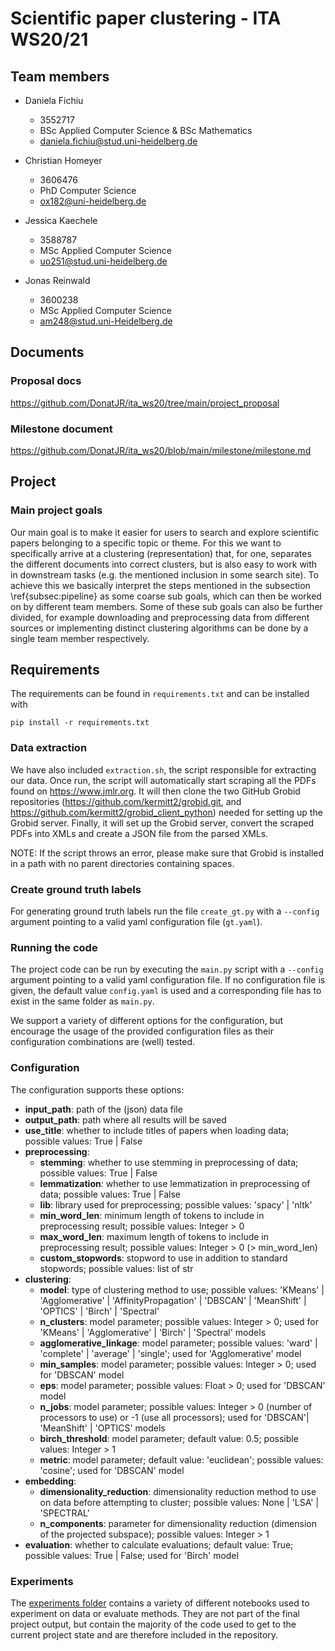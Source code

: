 # Scientific paper clustering - ITA WS20/21

## Team members

* Daniela Fichiu
  * 3552717
  * BSc Applied Computer Science & BSc Mathematics
  * daniela.fichiu@stud.uni-heidelberg.de

* Christian Homeyer
  * 3606476
  * PhD Computer Science
  * ox182@uni-heidelberg.de

* Jessica Kaechele
  * 3588787
  * MSc Applied Computer Science
  * uo251@stud.uni-heidelberg.de

* Jonas Reinwald
  * 3600238
  * MSc Applied Computer Science
  * am248@stud.uni-Heidelberg.de

## Documents

### Proposal docs
https://github.com/DonatJR/ita_ws20/tree/main/project_proposal

### Milestone document
https://github.com/DonatJR/ita_ws20/blob/main/milestone/milestone.md

## Project

### Main project goals
Our main goal is to make it easier for users to search and explore scientific papers belonging to a specific topic or theme.
For this we want to specifically arrive at a clustering (representation) that, for one, separates the different documents into correct clusters, but is also easy to work with in downstream tasks (e.g. the mentioned inclusion in some search site).
To achieve this we basically interpret the steps mentioned in the subsection \ref{subsec:pipeline} as some coarse sub goals, which can then be worked on by different team members.
Some of these sub goals can also be further divided, for example downloading and preprocessing data from different sources or implementing distinct clustering algorithms can be done by a single team member respectively.

## Requirements
The requirements can be found in `requirements.txt` and can be installed with
```
pip install -r requirements.txt
```

### Data extraction
We have also included `extraction.sh`, the script responsible for extracting our data. Once run, the script will automatically start scraping all the PDFs found on https://www.jmlr.org. It will then clone the two GitHub Grobid repositories (https://github.com/kermitt2/grobid.git, and https://github.com/kermitt2/grobid_client_python) needed for setting up the Grobid server. Finally, it will set up the Grobid server, convert the scraped PDFs into XMLs and create a JSON file from the parsed XMLs.

NOTE: If the script throws an error, please make sure that Grobid is installed in a path with no parent directories containing spaces.

### Create ground truth labels
For generating ground truth labels run the file `create_gt.py` with a `--config` argument pointing to a valid yaml configuration file (`gt.yaml`).

### Running the code
The project code can be run by executing the `main.py` script with a `--config` argument pointing to a valid yaml configuration file. If no configuration file is given, the default value `config.yaml` is used and a corresponding file has to exist in the same folder as `main.py`.

We support a variety of different options for the configuration, but encourage the usage of the provided configuration files as their configuration combinations are (well) tested.

### Configuration
The configuration supports these options:

* __input_path__: path of the (json) data file
* __output_path__: path where all results will be saved
* __use_title__: whether to include titles of papers when loading data; possible values: True | False
* __preprocessing__:
  * __stemming__: whether to use stemming in preprocessing of data; possible values: True | False
  * __lemmatization__: whether to use lemmatization in preprocessing of data; possible values: True | False
  * __lib__: library used for preprocessing; possible values: 'spacy' | 'nltk'
  * __min_word_len__: minimum length of tokens to include in preprocessing result; possible values: Integer > 0
  * __max_word_len__: maximum length of tokens to include in preprocessing result; possible values: Integer > 0 (> min_word_len)
  * __custom_stopwords__: stopword to use in addition to standard stopwords; possible values: list of str
* __clustering__:
  * __model__: type of clustering method to use; possible values: 'KMeans' | 'Agglomerative' | 'AffinityPropagation' | 'DBSCAN' | 'MeanShift' | 'OPTICS' | 'Birch' | 'Spectral'
  * __n_clusters__: model parameter; possible values: Integer > 0; used for 'KMeans' | 'Agglomerative' | 'Birch' | 'Spectral' models
  * __agglomerative_linkage__: model parameter; possible values: 'ward' | 'complete' | 'average' | 'single'; used for 'Agglomerative' model
  * __min_samples__: model parameter; possible values: Integer > 0; used for 'DBSCAN' model
  * __eps__: model parameter; possible values: Float > 0; used for 'DBSCAN' model
  * __n_jobs__: model parameter; possible values: Integer > 0 (number of processors to use) or -1 (use all processors); used for 'DBSCAN'| 'MeanShift' | 'OPTICS' models
  * __birch_threshold__: model parameter; default value: 0.5; possible values: Integer > 1
  * __metric__: model parameter; default value: 'euclidean'; possible values: 'cosine'; used for 'DBSCAN' model
* __embedding__:
  * __dimensionality_reduction__: dimensionality reduction method to use on data before attempting to cluster; possible values: None | 'LSA' | 'SPECTRAL'
  * __n_components__: parameter for dimensionality reduction (dimension of the projected subspace); possible values: Integer > 1
* __evaluation__: whether to calculate evaluations; default value: True; possible values: True | False;  used for 'Birch' model

### Experiments
The [experiments folder](https://github.com/DonatJR/ita_ws20/tree/main/experiments) contains a variety of different notebooks used to experiment on data or evaluate methods. They are not part of the final project output, but contain the majority of the code used to get to the current project state and are therefore included in the repository. 

